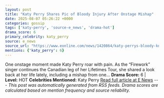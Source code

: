 ```yaml
---
layout: post
title: "Katy Perry Shares Pic of Bloody Injury After Onstage Mishap"
date: 2025-08-07 05:26:22 +0000
categories: gossip
tags: ['katy-perry', 'source-e_news', 'drama-hot']
drama_score: 6
primary_celebrity: katy_perry
source: e_news
source_url: "https://www.eonline.com/news/1420864/katy-perrys-bloody-knee-injury-photo?cmpid=rss-syndicate-genericrss-us-top_stories"
mentions: {'katy_perry': 6}
---
```


One onstage moment made Katy Perry roar with pain. As the “Firework” singer continues the Canadian leg of her Lifetimes Tour, she shared a look back at her life lately, including a mishap from one... **Drama Score:** 6 | **Level:** HOT **Celebrities Mentioned:** Katy Perry [Read full article at E News](https://www.eonline.com/news/1420864/katy-perrys-bloody-knee-injury-photo?cmpid=rss-syndicate-genericrss-us-top_stories) --- *This post was automatically generated from RSS feeds. Drama scores are calculated based on mention frequency and source reliability.*